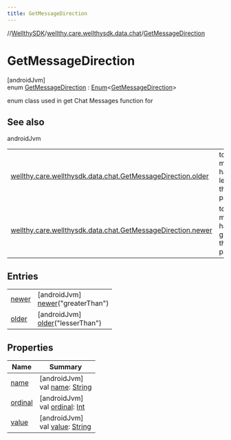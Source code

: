 ```yaml
---
title: GetMessageDirection
---
```

//[WellthySDK](../../../index.html)/[wellthy.care.wellthysdk.data.chat](../index.html)/[GetMessageDirection](index.html)



# GetMessageDirection



[androidJvm]\
enum [GetMessageDirection](index.html) : [Enum](https://kotlinlang.org/api/latest/jvm/stdlib/kotlin/-enum/index.html)&lt;[GetMessageDirection](index.html)&gt; 

enum class used in get Chat Messages function for



## See also


androidJvm

| | |
|---|---|
| [wellthy.care.wellthysdk.data.chat.GetMessageDirection.older](older/index.html) | to get messages having lesser id than passed id |
| [wellthy.care.wellthysdk.data.chat.GetMessageDirection.newer](newer/index.html) | to get messages having greater id than passed id |



## Entries


| | |
|---|---|
| [newer](newer/index.html) | [androidJvm]<br>[newer](newer/index.html)("greaterThan") |
| [older](older/index.html) | [androidJvm]<br>[older](older/index.html)("lesserThan") |


## Properties


| Name | Summary |
|---|---|
| [name](../../wellthy.care.wellthysdk.utils/-google-fit-syncing-manager/-syncing-data-type/-s-t-e-p-s/index.html#-372974862%2FProperties%2F-1123460525) | [androidJvm]<br>val [name](../../wellthy.care.wellthysdk.utils/-google-fit-syncing-manager/-syncing-data-type/-s-t-e-p-s/index.html#-372974862%2FProperties%2F-1123460525): [String](https://kotlinlang.org/api/latest/jvm/stdlib/kotlin/-string/index.html) |
| [ordinal](../../wellthy.care.wellthysdk.utils/-google-fit-syncing-manager/-syncing-data-type/-s-t-e-p-s/index.html#-739389684%2FProperties%2F-1123460525) | [androidJvm]<br>val [ordinal](../../wellthy.care.wellthysdk.utils/-google-fit-syncing-manager/-syncing-data-type/-s-t-e-p-s/index.html#-739389684%2FProperties%2F-1123460525): [Int](https://kotlinlang.org/api/latest/jvm/stdlib/kotlin/-int/index.html) |
| [value](value.html) | [androidJvm]<br>val [value](value.html): [String](https://kotlinlang.org/api/latest/jvm/stdlib/kotlin/-string/index.html) |

